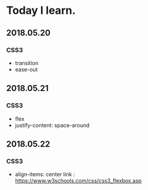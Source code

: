# Today I learn.

## 2018.05.20
### CSS3
  * transition
  * ease-out

## 2018.05.21
### CSS3
  * flex
  * justify-content: space-around  
  
## 2018.05.22
### CSS3
  * align-items: center
  link : https://www.w3schools.com/css/css3_flexbox.asp
